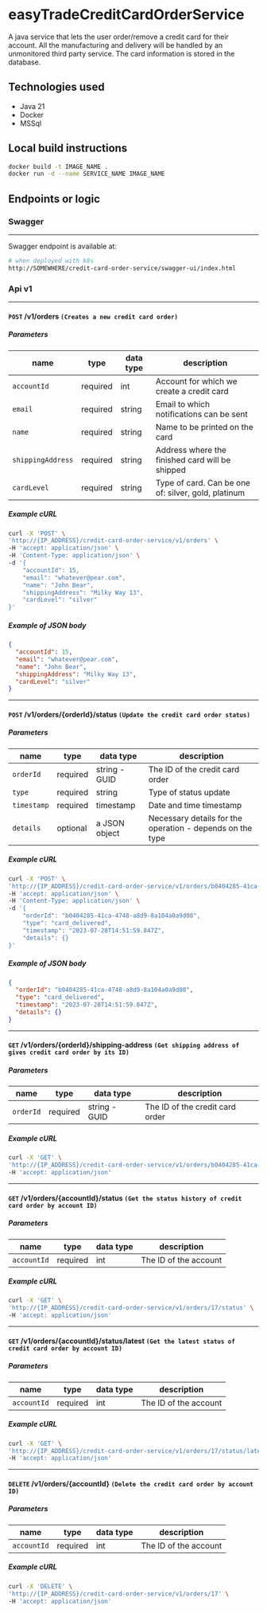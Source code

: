 # easyTradeCreditCardOrderService

A java service that lets the user order/remove a credit card for their account. All the manufacturing and delivery will be handled by an unmonitored third party service. The card information is stored in the database.

## Technologies used

- Java 21
- Docker
- MSSql

## Local build instructions

```bash
docker build -t IMAGE_NAME .
docker run -d --name SERVICE_NAME IMAGE_NAME
```

## Endpoints or logic

### Swagger

---

Swagger endpoint is available at:

```bash
# when deployed with k8s
http://SOMEWHERE/credit-card-order-service/swagger-ui/index.html
```

### Api v1

---

#### `POST` **/v1/orders** `(Creates a new credit card order)`

##### Parameters

| name              | type     | data type | description                                         |
| ----------------- | -------- | --------- | --------------------------------------------------- |
| `accountId`       | required | int       | Account for which we create a credit card           |
| `email`           | required | string    | Email to which notifications can be sent            |
| `name`            | required | string    | Name to be printed on the card                      |
| `shippingAddress` | required | string    | Address where the finished card will be shipped     |
| `cardLevel`       | required | string    | Type of card. Can be one of: silver, gold, platinum |

##### Example cURL

```bash
curl -X 'POST' \
'http://{IP_ADDRESS}/credit-card-order-service/v1/orders' \
-H 'accept: application/json' \
-H 'Content-Type: application/json' \
-d '{
    "accountId": 15,
    "email": "whatever@pear.com",
    "name": "John Bear",
    "shippingAddress": "Milky Way 13",
    "cardLevel": "silver"
}'
```

##### Example of JSON body

```json
{
  "accountId": 15,
  "email": "whatever@pear.com",
  "name": "John Bear",
  "shippingAddress": "Milky Way 13",
  "cardLevel": "silver"
}
```

---

#### `POST` **/v1/orders/{orderId}/status** `(Update the credit card order status)`

##### Parameters

| name        | type     | data type     | description                                               |
| ----------- | -------- | ------------- | --------------------------------------------------------- |
| `orderId`   | required | string - GUID | The ID of the credit card order                           |
| `type`      | required | string        | Type of status update                                     |
| `timestamp` | required | timestamp     | Date and time timestamp                                   |
| `details`   | optional | a JSON object | Necessary details for the operation - depends on the type |

##### Example cURL

```bash
curl -X 'POST' \
'http://{IP_ADDRESS}/credit-card-order-service/v1/orders/b0404285-41ca-4748-a8d9-8a104a0a9d08/status' \
-H 'accept: application/json' \
-H 'Content-Type: application/json' \
-d '{
    "orderId": "b0404285-41ca-4748-a8d9-8a104a0a9d08",
    "type": "card_delivered",
    "timestamp": "2023-07-28T14:51:59.847Z",
    "details": {}
}'
```

##### Example of JSON body

```json
{
  "orderId": "b0404285-41ca-4748-a8d9-8a104a0a9d08",
  "type": "card_delivered",
  "timestamp": "2023-07-28T14:51:59.847Z",
  "details": {}
}
```

---

#### `GET` **/v1/orders/{orderId}/shipping-address** `(Get shipping address of gives credit card order by its ID)`

##### Parameters

| name      | type     | data type     | description                     |
| --------- | -------- | ------------- | ------------------------------- |
| `orderId` | required | string - GUID | The ID of the credit card order |

##### Example cURL

```bash
curl -X 'GET' \
'http://{IP_ADDRESS}/credit-card-order-service/v1/orders/b0404285-41ca-4748-a8d9-8a104a0a9d08/shipping-address' \
-H 'accept: application/json'
```

---

#### `GET` **/v1/orders/{accountId}/status** `(Get the status history of credit card order by account ID)`

##### Parameters

| name        | type     | data type | description           |
| ----------- | -------- | --------- | --------------------- |
| `accountId` | required | int       | The ID of the account |

##### Example cURL

```bash
curl -X 'GET' \
'http://{IP_ADDRESS}/credit-card-order-service/v1/orders/17/status' \
-H 'accept: application/json'
```

---

#### `GET` **/v1/orders/{accountId}/status/latest** `(Get the latest status of credit card order by account ID)`

##### Parameters

| name        | type     | data type | description           |
| ----------- | -------- | --------- | --------------------- |
| `accountId` | required | int       | The ID of the account |

##### Example cURL

```bash
curl -X 'GET' \
'http://{IP_ADDRESS}/credit-card-order-service/v1/orders/17/status/latest' \
-H 'accept: application/json'
```

---

#### `DELETE` **/v1/orders/{accountId}** `(Delete the credit card order by account ID)`

##### Parameters

| name        | type     | data type | description           |
| ----------- | -------- | --------- | --------------------- |
| `accountId` | required | int       | The ID of the account |

##### Example cURL

```bash
curl -X 'DELETE' \
'http://{IP_ADDRESS}/credit-card-order-service/v1/orders/17' \
-H 'accept: application/json'
```
